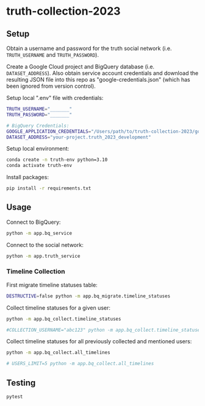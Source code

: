 # truth-collection-2023

## Setup

Obtain a username and password for the truth social network (i.e. `TRUTH_USERNAME` and `TRUTH_PASSWORD`).

Create a Google Cloud project and BigQuery database (i.e. `DATASET_ADDRESS`). Also obtain service account credentials and download the resulting JSON file into this repo as "google-credentials.json" (which has been ignored from version control).

Setup local ".env" file with credentials:

```sh
TRUTH_USERNAME="_______"
TRUTH_PASSWORD="_______"

# BigQuery Credentials:
GOOGLE_APPLICATION_CREDENTIALS="/Users/path/to/truth-collection-2023/google-credentials.json"
DATASET_ADDRESS="your-project.truth_2023_development"
```

Setup local environment:

```sh
conda create -n truth-env python=3.10
conda activate truth-env
```

Install packages:

```sh
pip install -r requirements.txt
```

## Usage

Connect to BigQuery:

```sh
python -m app.bq_service
```

Connect to the social network:

```sh
python -m app.truth_service
```

### Timeline Collection

First migrate timeline statuses table:

```sh
DESTRUCTIVE=false python -m app.bq_migrate.timeline_statuses
```

Collect timeline statuses for a given user:

```sh
python -m app.bq_collect.timeline_statuses

#COLLECTION_USERNAME="abc123" python -m app.bq_collect.timeline_statuses
```

Collect timeline statuses for all previously collected and mentioned users:

```sh
python -m app.bq_collect.all_timelines

# USERS_LIMIT=5 python -m app.bq_collect.all_timelines
```

## Testing

```sh
pytest
```
